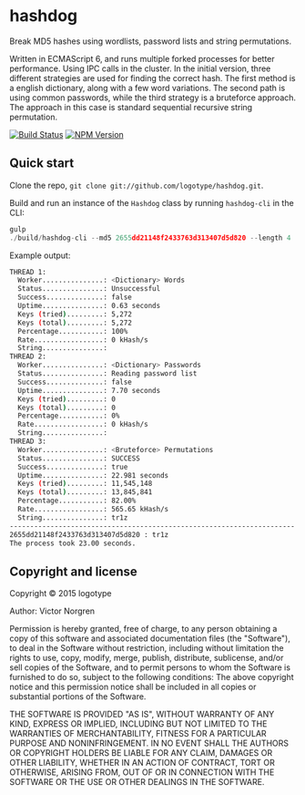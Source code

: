 # hashdog
Break MD5 hashes using wordlists, password lists and string permutations.

Written in ECMAScript 6, and runs multiple forked processes for better performance. Using IPC calls in the cluster. In the initial version, three different strategies are used for finding the correct hash. The first method is a english dictionary, along with a few word variations. The second path is using common passwords, while the third strategy is a bruteforce approach. The approach in this case is standard sequential recursive string permutation.

[![Build Status](https://travis-ci.org/logotype/hashdog.svg?branch=master)](https://travis-ci.org/logotype/hashdog) [![NPM Version](https://badge.fury.io/js/hashdog.svg)](http://badge.fury.io/js/hashdog)

Quick start
-----------

Clone the repo, `git clone git://github.com/logotype/hashdog.git`.

Build and run an instance of the `Hashdog` class by running `hashdog-cli` in the CLI:

```javascript
gulp
./build/hashdog-cli --md5 2655dd21148f2433763d313407d5d820 --length 4
```

Example output:

```bash
THREAD 1:
  Worker...............: <Dictionary> Words
  Status...............: Unsuccessful
  Success..............: false
  Uptime...............: 0.63 seconds
  Keys (tried).........: 5,272
  Keys (total).........: 5,272
  Percentage...........: 100%
  Rate.................: 0 kHash/s
  String...............: 
THREAD 2:
  Worker...............: <Dictionary> Passwords
  Status...............: Reading password list
  Success..............: false
  Uptime...............: 7.70 seconds
  Keys (tried).........: 0
  Keys (total).........: 0
  Percentage...........: 0%
  Rate.................: 0 kHash/s
  String...............: 
THREAD 3:
  Worker...............: <Bruteforce> Permutations
  Status...............: SUCCESS
  Success..............: true
  Uptime...............: 22.981 seconds
  Keys (tried).........: 11,545,148
  Keys (total).........: 13,845,841
  Percentage...........: 82.00%
  Rate.................: 565.65 kHash/s
  String...............: tr1z
----------------------------------------------------------------------
2655dd21148f2433763d313407d5d820 : tr1z
The process took 23.00 seconds.
```

Copyright and license
---------------------

Copyright © 2015 logotype

Author: Victor Norgren

Permission is hereby granted, free of charge, to any person obtaining a copy
of this software and associated documentation files (the "Software"), to
deal in the Software without restriction, including without limitation the
rights to use, copy, modify, merge, publish, distribute, sublicense, and/or
sell copies of the Software, and to permit persons to whom the Software is
furnished to do so, subject to the following conditions:  The above copyright
notice and this permission notice shall be included in all copies or
substantial portions of the Software.

THE SOFTWARE IS PROVIDED "AS IS", WITHOUT WARRANTY OF ANY KIND, EXPRESS OR
IMPLIED, INCLUDING BUT NOT LIMITED TO THE WARRANTIES OF MERCHANTABILITY,
FITNESS FOR A PARTICULAR PURPOSE AND NONINFRINGEMENT. IN NO EVENT SHALL THE
AUTHORS OR COPYRIGHT HOLDERS BE LIABLE FOR ANY CLAIM, DAMAGES OR OTHER
LIABILITY, WHETHER IN AN ACTION OF CONTRACT, TORT OR OTHERWISE, ARISING FROM,
OUT OF OR IN CONNECTION WITH THE SOFTWARE OR THE USE OR OTHER DEALINGS
IN THE SOFTWARE.